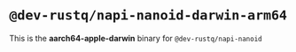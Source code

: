 # `@dev-rustq/napi-nanoid-darwin-arm64`

This is the **aarch64-apple-darwin** binary for `@dev-rustq/napi-nanoid`
